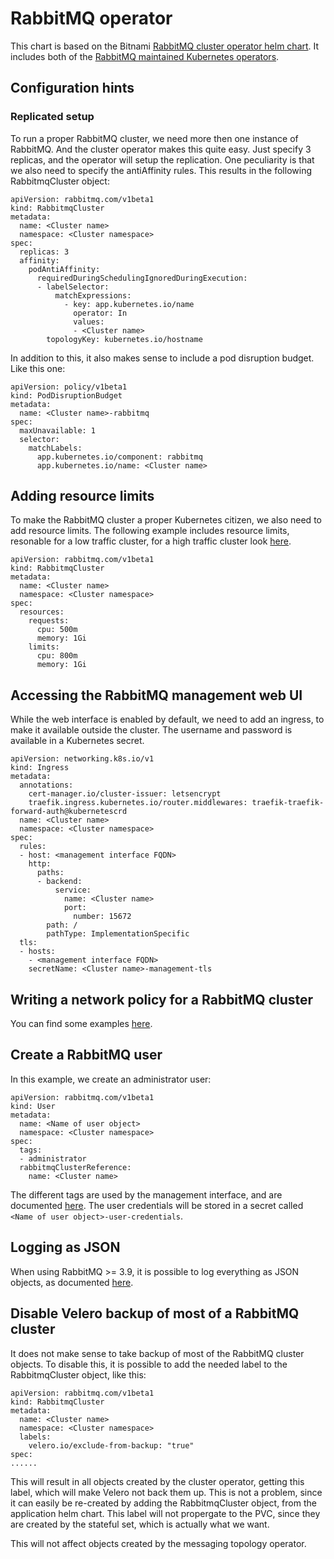 # RabbitMQ operator

This chart is based on the Bitnami [RabbitMQ cluster operator helm chart](https://github.com/bitnami/bitnami-docker-rabbitmq-cluster-operator).
It includes both of the [RabbitMQ maintained Kubernetes operators](https://www.rabbitmq.com/kubernetes/operator/operator-overview.html).

## Configuration hints

### Replicated setup
To run a proper RabbitMQ cluster, we need more then one instance of RabbitMQ. And the cluster operator makes this quite easy. Just specify 3 replicas, and the operator will setup the replication. One peculiarity is that we also need to specify the antiAffinity rules. This results in the following RabbitmqCluster object:

```
apiVersion: rabbitmq.com/v1beta1
kind: RabbitmqCluster
metadata:
  name: <Cluster name>
  namespace: <Cluster namespace>
spec:
  replicas: 3
  affinity:
    podAntiAffinity:
      requiredDuringSchedulingIgnoredDuringExecution:
      - labelSelector:
          matchExpressions:
            - key: app.kubernetes.io/name
              operator: In
              values:
              - <Cluster name>
        topologyKey: kubernetes.io/hostname
```

In addition to this, it also makes sense to include a pod disruption budget. Like this one:

```
apiVersion: policy/v1beta1
kind: PodDisruptionBudget
metadata:
  name: <Cluster name>-rabbitmq
spec:
  maxUnavailable: 1
  selector:
    matchLabels:
      app.kubernetes.io/component: rabbitmq
      app.kubernetes.io/name: <Cluster name>
```

## Adding resource limits
To make the RabbitMQ cluster a proper Kubernetes citizen, we also need to add resource limits. The following example includes resource limits, resonable for a low traffic cluster, for a high traffic cluster look [here](https://github.com/rabbitmq/cluster-operator/tree/main/docs/examples/production-ready).

```
apiVersion: rabbitmq.com/v1beta1
kind: RabbitmqCluster
metadata:
  name: <Cluster name>
  namespace: <Cluster namespace>
spec:
  resources:
    requests:
      cpu: 500m
      memory: 1Gi
    limits:
      cpu: 800m
      memory: 1Gi
```

## Accessing the RabbitMQ management web UI
While the web interface is enabled by default, we need to add an ingress, to make it available outside the cluster.
The username and password is available in a Kubernetes secret.

```
apiVersion: networking.k8s.io/v1
kind: Ingress
metadata:
  annotations:
    cert-manager.io/cluster-issuer: letsencrypt
    traefik.ingress.kubernetes.io/router.middlewares: traefik-traefik-forward-auth@kubernetescrd
  name: <Cluster name>
  namespace: <Cluster namespace>
spec:
  rules:
  - host: <management interface FQDN>
    http:
      paths:
      - backend:
          service:
            name: <Cluster name>
            port:
              number: 15672
        path: /
        pathType: ImplementationSpecific
  tls:
  - hosts:
    - <management interface FQDN>
    secretName: <Cluster name>-management-tls
```

## Writing a network policy for a RabbitMQ cluster
You can find some examples [here](https://github.com/rabbitmq/cluster-operator/tree/main/docs/examples/network-policies).

## Create a RabbitMQ user
In this example, we create an administrator user:
```
apiVersion: rabbitmq.com/v1beta1
kind: User
metadata:
  name: <Name of user object>
  namespace: <Cluster namespace>
spec:
  tags:
  - administrator
  rabbitmqClusterReference:
    name: <Cluster name>
```
The different tags are used by the management interface, and are documented [here](https://www.rabbitmq.com/management.html#permissions).
The user credentials will be stored in a secret called ```<Name of user object>-user-credentials```.

## Logging as JSON
When using RabbitMQ >= 3.9, it is possible to log everything as JSON objects, as documented [here](https://github.com/rabbitmq/cluster-operator/tree/main/docs/examples/json-log).

## Disable Velero backup of most of a RabbitMQ cluster
It does not make sense to take backup of most of the RabbitMQ cluster objects.
To disable this, it is possible to add the needed label to the RabbitmqCluster object, like this:
```
apiVersion: rabbitmq.com/v1beta1
kind: RabbitmqCluster
metadata:
  name: <Cluster name>
  namespace: <Cluster namespace>
  labels:
    velero.io/exclude-from-backup: "true"
spec:
......
```
This will result in all objects created by the cluster operator, getting this label, which will make Velero not back them up.
This is not a problem, since it can easily be re-created by adding the RabbitmqCluster object, from the application helm chart.
This label will not propergate to the PVC, since they are created by the stateful set, which is actually what we want.

This will not affect objects created by the messaging topology operator.

